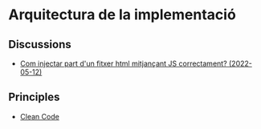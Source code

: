 # Arquitectura de la implementació

## Discussions
- [Com injectar part d'un fitxer html mitjançant JS correctament? (2022-05-12)](
https://cifovirtual.cat/mod/forum/discuss.php?d=9426)

## Principles
- [Clean Code](https://gist.github.com/wojteklu/73c6914cc446146b8b533c0988cf8d29)
